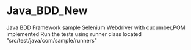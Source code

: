 # Java_BDD_New
Java BDD Framework sample
Selenium Webdriver with cucumber,POM implemented
Run the tests using runner class located "src/test/java/com/sample/runners"
